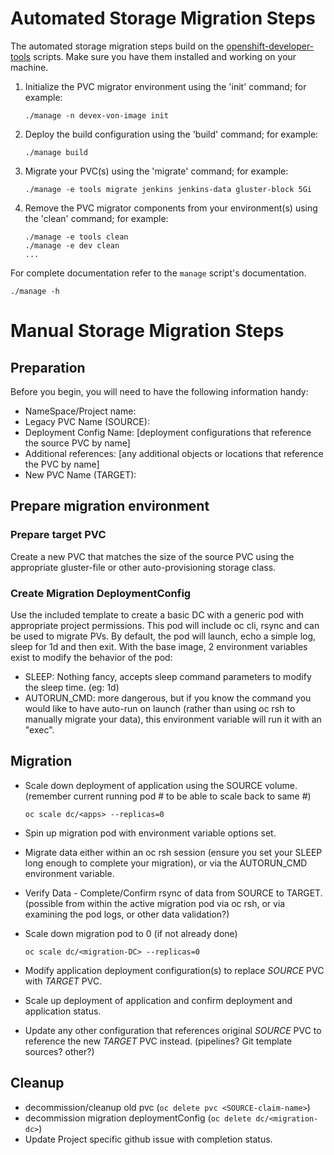# Automated Storage Migration Steps

The automated storage migration steps build on the [openshift-developer-tools](https://github.com/BCDevOps/openshift-developer-tools/tree/master/bin) scripts.  Make sure you have them installed and working on your machine.

1. Initialize the PVC migrator environment using the 'init' command; for example:
    ```
    ./manage -n devex-von-image init
    ```
1. Deploy the build configuration using the 'build' command; for example:
    ```
    ./manage build
    ```
1. Migrate your PVC(s) using the 'migrate' command; for example:
    ```
    ./manage -e tools migrate jenkins jenkins-data gluster-block 5Gi
    ```
1. Remove the PVC migrator components from your environment(s) using the 'clean' command; for example:
    ```
    ./manage -e tools clean
    ./manage -e dev clean
    ...
    ```
For complete documentation refer to the `manage` script's documentation.
```
./manage -h
```

# Manual Storage Migration Steps

## Preparation

Before you begin, you will need to have the following information handy:

- NameSpace/Project name:
- Legacy PVC Name (SOURCE):
- Deployment Config Name: [deployment configurations that reference the source PVC by name]
- Additional references: [any additional objects or locations that reference the PVC by name]
- New PVC Name (TARGET):

## Prepare migration environment

### Prepare target PVC

Create a new PVC that matches the size of the source PVC using the appropriate gluster-file or other auto-provisioning storage class.

### Create Migration DeploymentConfig

Use the included template to create a basic DC with a generic pod with appropriate project permissions.  This pod will include oc cli, rsync and can be used to migrate PVs.  By default, the pod will launch, echo a simple log, sleep for 1d and then exit.  With the base image, 2 environment variables exist to modify the behavior of the pod:

- SLEEP: Nothing fancy, accepts sleep command parameters to modify the sleep time.  (eg: 1d)
- AUTORUN_CMD: more dangerous, but if you know the command you would like to have auto-run on launch (rather than using oc rsh to manually migrate your data), this environment variable will run it with an "exec".

## Migration

- Scale down deployment of application using the SOURCE volume.  (remember current running pod # to be able to scale back to same #)

  `oc scale dc/<apps> --replicas=0`

- Spin up migration pod with environment variable options set.
- Migrate data either within an oc rsh session (ensure you set your SLEEP long enough to complete your migration), or via the AUTORUN_CMD environment variable.
- Verify Data - Complete/Confirm rsync of data from SOURCE to TARGET.  (possible from within the active migration pod via oc rsh, or via examining the pod logs, or other data validation?)
- Scale down migration pod to 0 (if not already done)

  `oc scale dc/<migration-DC> --replicas=0`

- Modify application deployment configuration(s) to replace *SOURCE* PVC with *TARGET* PVC.
- Scale up deployment of application and confirm deployment and application status.
- Update any other configuration that references original *SOURCE* PVC to reference the new *TARGET* PVC instead. (pipelines? Git template sources? other?)

## Cleanup

- decommission/cleanup old pvc  (`oc delete pvc <SOURCE-claim-name>`)
- decommission migration deploymentConfig (`oc delete dc/<migration-dc>`)
- Update Project specific github issue with completion status.
